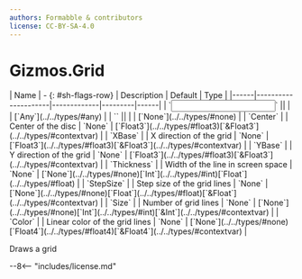 ```yaml
---
authors: Formabble & contributors
license: CC-BY-SA-4.0
---
```



# Gizmos.Grid

<div class="sh-parameters" markdown="1">
| Name | - {: #sh-flags-row} | Description | Default | Type |
|------|---------------------|-------------|---------|------|
| `<input>` || | | [`Any`](../../types/#any) |
| `<output>` || | | [`None`](../../types/#none) |
| `Center` |  | Center of the disc | `None` | [`Float3`](../../types/#float3)[`&Float3`](../../types/#contextvar) |
| `XBase` |  | X direction of the grid | `None` | [`Float3`](../../types/#float3)[`&Float3`](../../types/#contextvar) |
| `YBase` |  | Y direction of the grid | `None` | [`Float3`](../../types/#float3)[`&Float3`](../../types/#contextvar) |
| `Thickness` |  | Width of the line in screen space | `None` | [`None`](../../types/#none)[`Int`](../../types/#int)[`Float`](../../types/#float) |
| `StepSize` |  | Step size of the grid lines | `None` | [`None`](../../types/#none)[`Float`](../../types/#float)[`&Float`](../../types/#contextvar) |
| `Size` |  | Number of grid lines | `None` | [`None`](../../types/#none)[`Int`](../../types/#int)[`&Int`](../../types/#contextvar) |
| `Color` |  | Linear color of the grid lines | `None` | [`None`](../../types/#none)[`Float4`](../../types/#float4)[`&Float4`](../../types/#contextvar) |

</div>

Draws a grid

--8<-- "includes/license.md"

